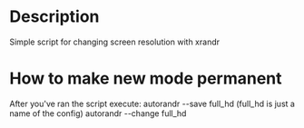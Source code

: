 # Description
Simple script for changing screen resolution with xrandr
# How to make new mode permanent
After you've ran the script execute:
    autorandr --save full_hd (full_hd is just a name of the config)
    autorandr --change full_hd

